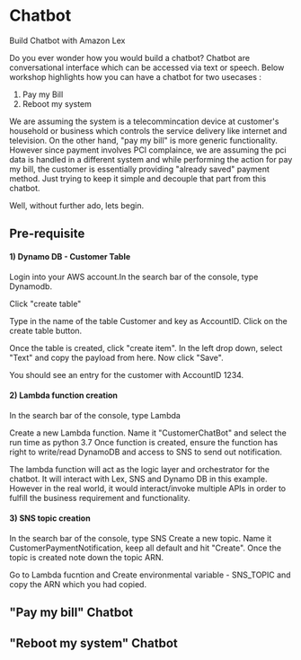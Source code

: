 # Chatbot
Build Chatbot with Amazon Lex

Do you ever wonder how you would build a chatbot? Chatbot are conversational interface which can be accessed via text or speech. 
Below workshop highlights how you can have a chatbot for two usecases :

1) Pay my Bill
2) Reboot my system

We are assuming the system is a telecommincation device at customer's household or business which controls the service delivery like internet and television. On the other hand, "pay my bill" is more generic functionality. However since payment involves PCI complaince, we are assuming the pci data is handled in a different system and while performing the action for pay my bill, the customer is essentially providing "already saved" payment method. Just trying to keep it simple and decouple that part from this chatbot.

Well, without further ado, lets begin.

## Pre-requisite

#### 1) Dynamo DB - Customer Table
Login into your AWS account.In the search bar of the console, type Dynamodb.

Click "create table"

Type in the name of the table Customer and key as AccountID. Click on the create table button. 

Once the table is created, click "create item". In the left drop down, select "Text" and copy the payload from here. Now click "Save". 

You should see an entry for the customer with AccountID 1234.

#### 2) Lambda function creation
In the search bar of the console, type Lambda

 Create a new Lambda function. Name it "CustomerChatBot" and select the run time as python 3.7
Once function is created, ensure the function has right to write/read DynamoDB and access to SNS to send out notification.

The lambda function will act as the logic layer and orchestrator for the chatbot. It will interact with Lex, SNS and Dynamo DB in this example. However in the real world, it would interact/invoke  multiple APIs in order to fulfill the business requirement and functionality.

#### 3) SNS topic creation
In the search bar of the console, type SNS
Create a new topic. Name it CustomerPaymentNotification, keep all default and hit "Create". Once the topic is created note down the topic ARN.

Go to Lambda fucntion and Create environmental variable - SNS_TOPIC and copy the ARN which you had copied.


## "Pay my bill" Chatbot

## "Reboot my system" Chatbot

